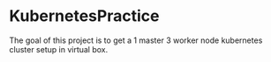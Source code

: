 # KubernetesPractice
The goal of this project is to get a 1 master 3 worker node kubernetes cluster setup in virtual box. 
